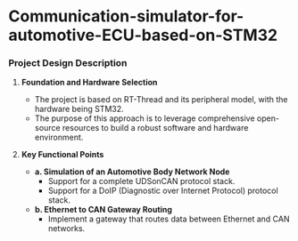 # Communication-simulator-for-automotive-ECU-based-on-STM32
### Project Design Description

1. **Foundation and Hardware Selection**
   - The project is based on RT-Thread and its peripheral model, with the hardware being STM32.
   - The purpose of this approach is to leverage comprehensive open-source resources to build a robust software and hardware environment.

2. **Key Functional Points**
   - **a. Simulation of an Automotive Body Network Node**
     - Support for a complete UDSonCAN protocol stack.
     - Support for a DoIP (Diagnostic over Internet Protocol) protocol stack.
   - **b. Ethernet to CAN Gateway Routing**
     - Implement a gateway that routes data between Ethernet and CAN networks.